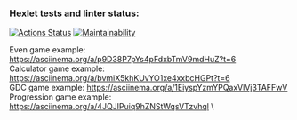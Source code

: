 
### Hexlet tests and linter status:
[![Actions Status](https://github.com/bazilval/java-project-61/workflows/hexlet-check/badge.svg)](https://github.com/bazilval/java-project-61/actions)
[![Maintainability](https://api.codeclimate.com/v1/badges/9f2f283f53a4ddd0a49e/maintainability)](https://codeclimate.com/github/bazilval/java-project-61/maintainability)

Even game example: https://asciinema.org/a/p9D38P7pYs4pFdxbTmV9mdHuZ?t=6 \
Calculator game example: https://asciinema.org/a/bvmiX5khKUvYO1xe4xxbcHGPt?t=6 \
GDC game example: https://asciinema.org/a/1EiyspYzmYPQaxVlVj3TAFFwV \
Progression game example: https://asciinema.org/a/4JQJIPuiq9hZNStWqsVTzvhql \
